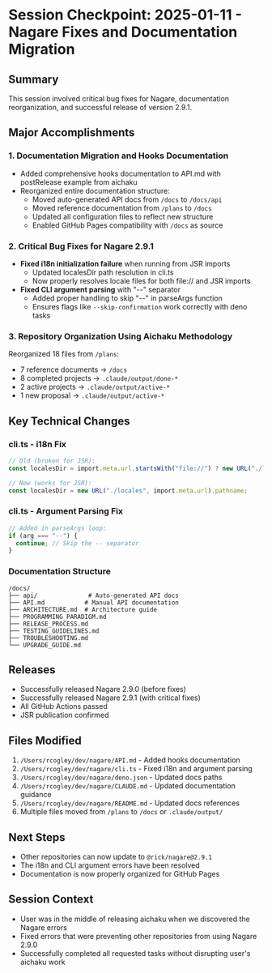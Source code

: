# Session Checkpoint: 2025-01-11 - Nagare Fixes and Documentation Migration

## Summary

This session involved critical bug fixes for Nagare, documentation reorganization, and successful release of version
2.9.1.

## Major Accomplishments

### 1. Documentation Migration and Hooks Documentation

- Added comprehensive hooks documentation to API.md with postRelease example from aichaku
- Reorganized entire documentation structure:
  - Moved auto-generated API docs from `/docs` to `/docs/api`
  - Moved reference documentation from `/plans` to `/docs`
  - Updated all configuration files to reflect new structure
  - Enabled GitHub Pages compatibility with `/docs` as source

### 2. Critical Bug Fixes for Nagare 2.9.1

- **Fixed i18n initialization failure** when running from JSR imports
  - Updated localesDir path resolution in cli.ts
  - Now properly resolves locale files for both file:// and JSR imports
- **Fixed CLI argument parsing** with "--" separator
  - Added proper handling to skip "--" in parseArgs function
  - Ensures flags like `--skip-confirmation` work correctly with deno tasks

### 3. Repository Organization Using Aichaku Methodology

Reorganized 18 files from `/plans`:

- 7 reference documents → `/docs`
- 8 completed projects → `.claude/output/done-*`
- 2 active projects → `.claude/output/active-*`
- 1 new proposal → `.claude/output/active-*`

## Key Technical Changes

### cli.ts - i18n Fix

```typescript
// Old (broken for JSR):
const localesDir = import.meta.url.startsWith("file://") ? new URL("./locales", import.meta.url).pathname : "./locales";

// New (works for JSR):
const localesDir = new URL("./locales", import.meta.url).pathname;
```

### cli.ts - Argument Parsing Fix

```typescript
// Added in parseArgs loop:
if (arg === "--") {
  continue; // Skip the -- separator
}
```

### Documentation Structure

```
/docs/
├── api/              # Auto-generated API docs
├── API.md           # Manual API documentation
├── ARCHITECTURE.md  # Architecture guide
├── PROGRAMMING_PARADIGM.md
├── RELEASE_PROCESS.md
├── TESTING_GUIDELINES.md
├── TROUBLESHOOTING.md
└── UPGRADE_GUIDE.md
```

## Releases

- Successfully released Nagare 2.9.0 (before fixes)
- Successfully released Nagare 2.9.1 (with critical fixes)
- All GitHub Actions passed
- JSR publication confirmed

## Files Modified

1. `/Users/rcogley/dev/nagare/API.md` - Added hooks documentation
2. `/Users/rcogley/dev/nagare/cli.ts` - Fixed i18n and argument parsing
3. `/Users/rcogley/dev/nagare/deno.json` - Updated docs paths
4. `/Users/rcogley/dev/nagare/CLAUDE.md` - Updated documentation guidance
5. `/Users/rcogley/dev/nagare/README.md` - Updated docs references
6. Multiple files moved from `/plans` to `/docs` or `.claude/output/`

## Next Steps

- Other repositories can now update to `@rick/nagare@2.9.1`
- The i18n and CLI argument errors have been resolved
- Documentation is now properly organized for GitHub Pages

## Session Context

- User was in the middle of releasing aichaku when we discovered the Nagare errors
- Fixed errors that were preventing other repositories from using Nagare 2.9.0
- Successfully completed all requested tasks without disrupting user's aichaku work
